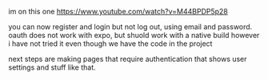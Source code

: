 im on this one
https://www.youtube.com/watch?v=M44BPDP5p28

you can now register and login but not log out, using email and password. oauth does not work with expo, but shuold work with a native build however i have not tried it even though we have the code in the project

next steps are making pages that require authentication that shows user settings and stuff like that.